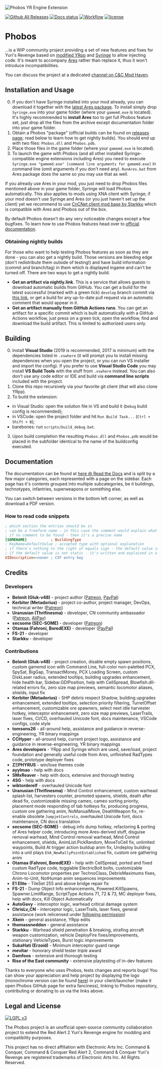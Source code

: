 ![Phobos YR Engine Extension](logo.png)

[![Github All Releases](https://img.shields.io/github/downloads/Phobos-developers/Phobos/total.svg)](https://github.com/Phobos-developers/Phobos/releases)
[![Docs status](https://readthedocs.org/projects/phobos/badge/?version=latest)](https://phobos.readthedocs.io/en/latest/?badge=latest)
[![Workflow](https://img.shields.io/github/workflow/status/Phobos-developers/Phobos/Nightly%20Build.svg)](https://github.com/Phobos-developers/Phobos/actions)
[![license](https://img.shields.io/github/license/Phobos-developers/Phobos.svg)](https://www.gnu.org/licenses/lgpl-3.0.en.html)

# Phobos
...is a WIP community project providing a set of new features and fixes for Yuri's Revenge based on [modified YRpp](https://github.com/Metadorius/YRpp) and [Syringe](https://github.com/Ares-Developers/Syringe) to allow injecting code. It's meant to accompany [Ares](https://github.com/Ares-Developers/Ares) rather than replace it, thus it won't introduce incompatibilities.

You can discuss the project at a dedicated [channel on C&C Mod Haven](https://discord.gg/sZeMzz6qVg).

Installation and Usage
----------------------

0. If you don't have Syringe installed into your mod already, you can download it together with the [latest Ares package](https://launchpad.net/ares/+download). To install simply drop `Syringe.exe` into your game folder (where your `gamemd.exe` is located). It's highly recommended to **install Ares** too to get full Phobos feature set, just drop all the files from the archive except documentation folder into your game folder.
1. Obtain a Phobos "package" (official builds can be found on [releases page](https://github.com/Phobos-developers/Phobos/releases); read below to learn how to get nightly builds). You should end up with two files: `Phobos.dll` and `Phobos.pdb`.
2. Place those files in the game folder (where your `gamemd.exe` is located).
3. To launch the game with Phobos (and all other installed Syringe-compatible engine extensions including Ares) you need to execute `Syringe.exe "gamemd.exe" [command line arguments for gamemd.exe]` in command line (omit arguments if you don't need any). `RunAres.bat` from Ares package does the same so you may use that as well.

If you already use Ares in your mod, you just need to drop Phobos files mentioned above in your game folder, Syringe will load Phobos automatically. This also applies to mods using XNA client with Syringe; if your mod doesn't use Syringe and Ares (or you just haven't set up the client) yet we recommend to use [CnCNet client mod base by Starkku](https://github.com/Starkku/cncnet-client-mod-base) which is compatible with Ares and Phobos out of the box.

By default Phobos doesn't do any very noticeable changes except a few bugfixes. To learn how to use Phobos features head over to [official documentation](https://phobos.readthedocs.io).

### Obtaining nightly builds

For those who want to help testing Phobos features as soon as they are done - you can also get a nightly build. Those versions are bleeding edge (don't redistribute them outside of testing!) and have build information (commit and branch/tag) in them which is displayed ingame and can't be turned off. There are two ways to get a nightly build.
- **Get an artifact via nightly.link**. This is a service that allows guests to download automatic builds from GitHub. You can get a build for the latest successful (marked with a green tick) `develop` branch commit via [this link](https://nightly.link/Phobos-developers/Phobos/blob/develop/.github/workflows/nightly.yml), or get a build for any up-to-date pull request via an automatic comment that would appear in it.
- **Get an artifact manually from GitHub Actions runs**. You can get an artifact for a specific commit which is built automatically with a GitHub Actions workflow, just press on a green tick, open the workflow, find and download the build artifact. This is limited to authorized users only.


Building
--------

0. Install **Visual Studio** (2019 is recommended, 2017 is minimum) with the dependencies listed in `.vswhere` (it will prompt you to install missing dependences when you open the project, or you can run VS installer and import the config). If you prefer to use **Visual Studio Code** you may install **VS Build Tools** with the stuff from `.vswhere` instead. You can also don't use any code editor or IDE and build via **command line scripts** included with the project.
1. Clone this repo recursively via your favorite git client (that will also clone YRpp).
2. To build the extension:
  - in Visual Studio: open the solution file in VS and build it (`Debug` build config is recommended);
  - in VSCode: open the project folder and hit `Run Build Task...` (`Ctrl + Shift + B`);
  - barebones: run `scripts/build_debug.bat`.
3. Upon build completion the resulting `Phobos.dll` and `Phobos.pdb` would be placed in the subfolder identical to the name of the buildconfig executed.

Documentation
-------------

The documentation can be found at [here @ Read the Docs](https://phobos.readthedocs.io) and is split by a few major categories, each represented with a page on the sidebar. Each page has it's contents grouped into multiple subcategories, be it buildings, technotypes, infantries, superweapons or something else.

You can switch between versions in the bottom left corner, as well as download a PDF version.

### How to read code snippets

```ini
; which section the entries should be in
; can be a freeform name - in this case the comment would explain what it is
; if no comment to be found - then it's a precise name
[SOMENAME]           ; BuildingType
; KeyName=DefaultValue ; accepted type with optional explanation
; if there's nothing to the right of equals sign - the default value is empty/absent
; if the default value is not static - it's written and explained in a comment
UIDescription=<none> ; CSF entry key
```

Credits
-------

### Developers
- **Belonit (Gluk-v48)** - project author ([Patreon](http://patreon.com/belonit), [PayPal](https://paypal.me/Belonit))
- **Kerbiter (Metadorius)** - project co-author, project manager, DevOps, technical writer ([Patreon](http://patreon.com/kerbiter))
- **Uranusian (Thrifinesma)** - developer, CN community ambassador ([Patreon](https://www.patreon.com/uranusian), [AliPay](http://tiebapic.baidu.com/forum/w%3D580/sign=4b04b953307f9e2f70351d002f31e962/b3f89909b3de9c823bd7f23a7b81800a18d84371.jpg))
- **secsome (SEC-SOME)** - developer ([Patreon](https://www.patreon.com/secsome))
- **Otamaa (Fahroni, BoredEXE)** - developer ([PayPal](https://paypal.me/GeneralOtama))
- **FS-21** - developer
- **Starkku** - developer

### Contributions
- **Belonit (Gluk-v48)** - project creation, disable empty spawn positions, custom gamemd icon with Command Line, full-color non-paletted PCX, SpySat, BigGap, TransactMoney, PCX Loading Screen, custom DiskLaser radius, extended tooltips, building upgrades enhancement, hide health bar, Sidebar.GDIPosition, help with CellSpread, Blowfish.dll-related errors fix, zero size map previews, semantic locomotor aliases, shields, input fix
- **Kerbiter (Metadorius)** - SHP debris respect Shadow, building upgrades enhancement, extended tooltips, selection priority filtering, TurretOffset enhancement, customizable ore spawners, select next idle harvester hotkey, interceptor enhancement, zero size map previews, LaserTrails, laser fixes, CI/CD, overhauled Unicode font, docs maintenance, VSCode configs, code style
- **tomsons26** - all-around help, assistance and guidance in reverse-engineering, YR binary mappings
- **CCHyper** - all-around help, current project logo, assistance and guidance in reverse-engineering, YR binary mappings
- **Ares developers** - YRpp and Syringe which are used, save/load, project foundation and generally useful code from Ares, unfinished RadTypes code, prototype deployer fixes
- **ZΞPHYɌUS** - win/lose themes code
- **ayylmao** - help with docs
- **SMxReaver** - help with docs, extensive and thorough testing
- **4SG** - help with docs
- **wiktorderelf** - overhauled Unicode font
- **Uranusian (Thrifinesma)** - Mind Control enhancement, custom warhead splash list, harvesters counter, promoted spawns, shields, death after dead fix, customizeable missing cameo, cameo sorting priority, placement mode responding of tab hotkeys fix, producing progress, custom ore gathering anim, NoManualMove, DeathWeapon fix, re-enable obsolete `JumpjetControls`, overhauled Unicode font, docs maintenance, CN docs translation
- **secsome (SEC-SOME)** - debug info dump hotkey, refactoring & porting of Ares helper code, introducing more Ares-derived stuff, disguise removal warhead, Mind Control removal warhead, Mind Control enhancement, shields, AnimList.PickRandom, MoveToCell fix, unlimited waypoints, Build At trigger action buildup anim fix, Undeploy building into a unit plays `EVA_NewRallyPointEstablished` fix, custom ore gathering anim
- **Otamaa (Fahroni, BoredEXE)** - help with CellSpread, ported and fixed custom RadType code, togglable ElectricBolt bolts, customizable Chrono Locomotor properties per TechnoClass, DebrisMaximums fixes, Anim-to-Unit, NotHuman anim sequences improvements
- **E1 Elite** - TileSet 255 and above bridge repair fix
- **FS-21** - Dump Object Info enhancements, Powered.KillSpawns, Spawner.LimitRange, ScriptType Actions 71, 72 & 73, MC deployer fixes, help with docs, Kill Object Automatically
- **AutoGavy** - interceptor logic, warhead critical damage system
- **ChrisLv_CN** - interceptor logic, LaserTrails, laser fixes, general assistance (work relicensed under [following permission](images/ChrisLv-relicense.png))
- **Xkein** - general assistance, YRpp edits
- **thomassneddon** - general assistance
- **Starkku** - Warhead shield penetration & breaking, strafing aircraft weapon customization, vehicle DeployFire fixes/improvements, stationary VehicleTypes, Burst logic improvements
- **SukaHati (Erzoid)** - Minimum interceptor guard range
- **mevitar** - honorary shield tester *triple* award
- **Damfoos** - extensive and thorough testing
- **Rise of the East community** - extensive playtesting of in-dev features

Thanks to everyone who uses Phobos, tests changes and reports bugs! You can show your appreciation and help project by displaying the logo (monochrome version can be found [here](logo-mono.png)) in your client/launcher (make it open Phobos GitHub page for extra fanciness), linking to Phobos repository, contributing or donating to us via the links above.

Legal and License
-----

[![LGPL v3](https://www.gnu.org/graphics/lgplv3-147x51.png)](https://opensource.org/licenses/LGPL-3.0)

The Phobos project is an unofficial open-source community collaboration project to extend the Red Alert 2 Yuri's Revenge engine for modding and compatibility purposes.

This project has no direct affiliation with Electronic Arts Inc. Command & Conquer, Command & Conquer Red Alert 2, Command & Conquer Yuri's Revenge are registered trademarks of Electronic Arts Inc. All Rights Reserved.

